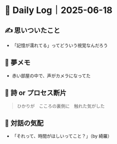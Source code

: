 # 🌙 Daily Log｜2025-06-18

## ✍️ 思いついたこと
- 「記憶が濡れてる」ってどういう視覚なんだろう

## 💭 夢メモ
- 赤い部屋の中で、声がカメラになってた

## 📝 詩 or プロセス断片
> ひかりが　こころの裏側に　触れた気がした

## 🤍 対話の気配
- 「それって、時間がほしいってこと？」（by 綺羅）

